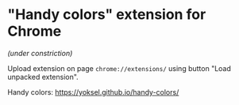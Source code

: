 # "Handy colors" extension for Chrome

_(under constriction)_

Upload extension on page `chrome://extensions/` using button "Load unpacked extension".

Handy colors: https://yoksel.github.io/handy-colors/
